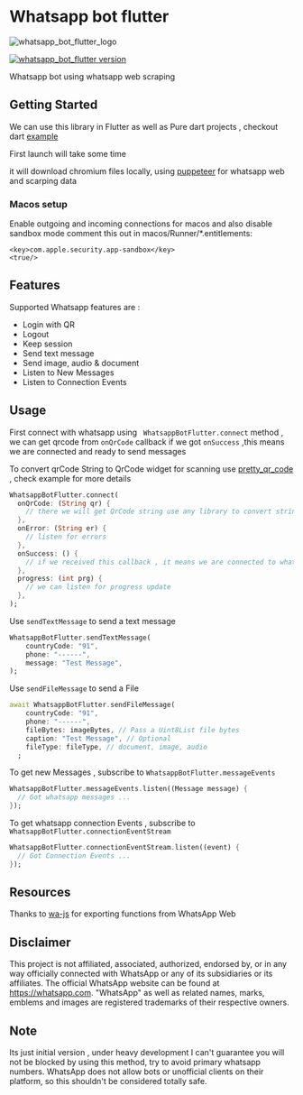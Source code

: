 # Whatsapp bot flutter

![whatsapp_bot_flutter_logo](https://user-images.githubusercontent.com/59526499/197252923-6c5a1122-91d7-43ea-9283-1cf9d65820fd.png)

[![whatsapp_bot_flutter version](https://img.shields.io/pub/v/whatsapp_bot_flutter?label=whatsapp_bot_flutter)](https://pub.dev/packages/whatsapp_bot_flutter)

Whatsapp bot using whatsapp web scraping

## Getting Started

We can use this library in Flutter as well as Pure dart projects , checkout dart [example](https://github.com/rohitsangwan01/whatsapp_bot_flutter/blob/main/example_dart/main.dart)

First launch will take some time

it will download chromium files locally, using [puppeteer](https://pub.dev/packages/puppeteer) for whatsapp web and scarping data

### Macos setup

Enable outgoing and incoming connections for macos
and also disable sandbox mode comment this out in macos/Runner/\*.entitlements:

```
<key>com.apple.security.app-sandbox</key>
<true/>
```

## Features

Supported Whatsapp features are :

- Login with QR
- Logout
- Keep session
- Send text message
- Send image, audio & document
- Listen to New Messages
- Listen to Connection Events

## Usage

First connect with whatsapp using ` WhatsappBotFlutter.connect` method , we can get qrcode from `onQrCode` callback
if we got `onSuccess` ,this means we are connected and ready to send messages

To convert qrCode String to QrCode widget for scanning use [pretty_qr_code](https://pub.dev/packages/pretty_qr_code) , check example for more details

```dart
WhatsappBotFlutter.connect(
  onQrCode: (String qr) {
    // there we will get QrCode string use any library to convert string to qrcode and scan
  },
  onError: (String er) {
    // listen for errors
  },
  onSuccess: () {
    // if we received this callback , it means we are connected to whatsapp
  },
  progress: (int prg) {
    // we can listen for progress update
  },
);
```

Use `sendTextMessage` to send a text message

```dart
WhatsappBotFlutter.sendTextMessage(
    countryCode: "91",
    phone: "------",
    message: "Test Message",
);
```

Use `sendFileMessage` to send a File

```dart
await WhatsappBotFlutter.sendFileMessage(
    countryCode: "91",
    phone: "------",
    fileBytes: imageBytes, // Pass a Uint8List file bytes
    caption: "Test Message", // Optional
    fileType: fileType, // document, image, audio
  ;
```

To get new Messages , subscribe to `WhatsappBotFlutter.messageEvents`

```dart
WhatsappBotFlutter.messageEvents.listen((Message message) {
  // Got whatsapp messages ...
});
```

To get whatsapp connection Events , subscribe to `WhatsappBotFlutter.connectionEventStream`

```dart
WhatsappBotFlutter.connectionEventStream.listen((event) {
  // Got Connection Events ...
});
```

## Resources

Thanks to [wa-js](https://github.com/wppconnect-team/wa-js) for exporting functions from WhatsApp Web

## Disclaimer

This project is not affiliated, associated, authorized, endorsed by, or in any way officially connected with WhatsApp or any of its subsidiaries or its affiliates. The official WhatsApp website can be found at https://whatsapp.com. "WhatsApp" as well as related names, marks, emblems and images are registered trademarks of their respective owners.

## Note

Its just initial version , under heavy development
I can't guarantee you will not be blocked by using this method, try to avoid primary whatsapp numbers. WhatsApp does not allow bots or unofficial clients on their platform, so this shouldn't be considered totally safe.
